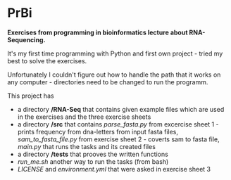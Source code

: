 # PrBi

**Exercises from programming in bioinformatics lecture about RNA-Sequencing.**

It's my first time programming with Python and first own project - tried my best to solve the exercises.

Unfortunately I couldn't figure out how to handle the path that it works on any computer - directories need to be changed to run the programm.

This project has
- a directory **/RNA-Seq** that contains given example files which are used in the exercises and the three exercise sheets
- a directory **/src** that contains *parse_fasta.py* from excercise sheet 1 - prints frequency from dna-letters from input fasta files, *sam_to_fasta_file.py* from exercise sheet 2 - coverts sam to fasta file, *main.py* that runs the tasks and its created files
- a directory **/tests** that prooves the written functions
- *run_me.sh* another way to run the tasks (from bash)
- *LICENSE* and *environment.yml* that were asked in exercise sheet 3
